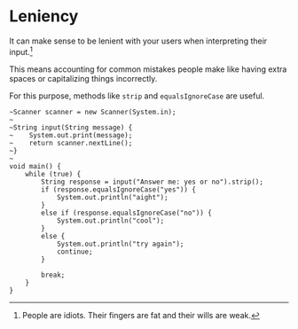 # Leniency

It can make sense to be lenient with your users when interpreting their input.[^idiots]

This means accounting for common mistakes people make like having extra spaces or capitalizing things incorrectly.

For this purpose, methods like `strip` and `equalsIgnoreCase` are useful.

```java,no_run
~Scanner scanner = new Scanner(System.in);
~
~String input(String message) {
~    System.out.print(message);
~    return scanner.nextLine();
~}
~
void main() {
    while (true) {
        String response = input("Answer me: yes or no").strip();
        if (response.equalsIgnoreCase("yes")) {
            System.out.println("aight");
        }
        else if (response.equalsIgnoreCase("no")) {
            System.out.println("cool");
        }
        else {
            System.out.println("try again");
            continue;
        }

        break;
    }
}
```

[^idiots]: People are idiots. Their fingers are fat and their wills are weak.
